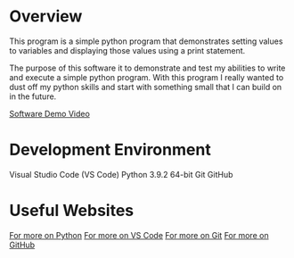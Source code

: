 # Overview

This program is a simple python program that demonstrates setting values to variables and displaying those values using a print 
statement. 

The purpose of this software it to demonstrate and test my abilities to write and execute a simple python program. With this program
I really wanted to dust off my python skills and start with something small that I can build on in the future.

[Software Demo Video](http://youtube.link.goes.here)

# Development Environment

Visual Studio Code (VS Code)
Python 3.9.2 64-bit
Git
GitHub

# Useful Websites

[For more on Python](https://www.python.org/doc/)
[For more on VS Code](https://code.visualstudio.com/docs)
[For more on Git](https://git-scm.com/doc)
[For more on GitHub](https://docs.github.com/en)